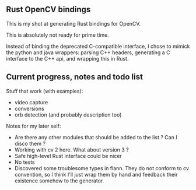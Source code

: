 ## Rust OpenCV bindings

This is my shot at generating Rust bindings for OpenCV.

This is absolutely not ready for prime time.

Instead of binding the deprecated C-compatible interface, I chose to mimick the
python and java wrappers: parsing C++ headers, generating a C interface to the 
C++ api, and wrapping this in Rust.

## Current progress, notes and todo list

Stuff that work (with examples):
* video capture
* conversions
* orb detection (and probably description too)

Notes for my later self:
* Are there any other modules that should be added to the list ? Can I disco them ?
* Working with cv 2 here. What about version 3 ?
* Safe high-level Rust interface could be nicer
* No tests
* Discovered some troublesome types in flann. They do not conform to
  cv convention, so I think I'll just wrap them by hand and feedback their
  existence somehow to the generator.
